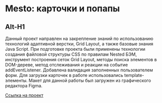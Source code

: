 # Mesto: карточки и попапы
Alt-H1
------
Данный проект направлен на закрепление знаний по использованию технологий адаптивной верстки, Grid Layout,  а также базовые знания Java Script.  При подготовке проекта были применены технологии создания файловой структуры CSS по правилам Nested БЭМ,  инструмент построения сеток Grid Layout, методы поиска элементов в DOM-дереве,  метод отслеживания и реакции на событие addEventListener.  Добавлена валидация заполненных пользователем форм. Для загрузки карточек в работе использовались template-элементы.
Макет для данной работы был загружен из графического редактора Figma.

[Ссылка на проект](https://AlexeiGolubchikov.github.io/mesto/index.html)
